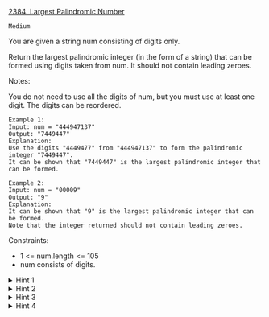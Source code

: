 [2384. Largest Palindromic Number](https://leetcode.com/problems/largest-palindromic-number/)

`Medium`

You are given a string num consisting of digits only.

Return the largest palindromic integer (in the form of a string) that can be formed using digits taken from num. It should not contain leading zeroes.

Notes:

You do not need to use all the digits of num, but you must use at least one digit.
The digits can be reordered.

```
Example 1:
Input: num = "444947137"
Output: "7449447"
Explanation: 
Use the digits "4449477" from "444947137" to form the palindromic integer "7449447".
It can be shown that "7449447" is the largest palindromic integer that can be formed.

Example 2:
Input: num = "00009"
Output: "9"
Explanation: 
It can be shown that "9" is the largest palindromic integer that can be formed.
Note that the integer returned should not contain leading zeroes.
```

Constraints:

- 1 <= num.length <= 105
- num consists of digits.

<details>
<summary>Hint 1</summary>

In order to form a valid palindrome, other than the middle digit in an odd-length palindrome, every digit needs to exist on both sides.
</details>

<details>
<summary>Hint 2</summary>

A longer palindrome implies a larger valued palindrome. For palindromes of the same length, the larger digits should occur first.
</details>

<details>
<summary>Hint 3</summary>

We can count the occurrences of each digit and build the palindrome starting from the ends. Starting from the larger digits, if there are still at least 2 occurrences of a digit, we can place these digits on each side.
</details>

<details>
<summary>Hint 4</summary>

Make sure to consider the special case for the center digit (if any) and zeroes. There should not be leading zeroes.
</details>
